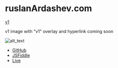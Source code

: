 ruslanArdashev.com
==========

[v1](https://github.com/ruslan120101/ruslanArdashev.com/tree/v1)

v1 image with "v1" overlay and hyperlink coming soon

![alt_text](https://raw.githubusercontent.com/ruslan120101/ruslanArdashev.com/master/images/v2-example-contactSubPage.png)

* [GitHub](https://github.com/ruslan120101/ruslanArdashev.com/tree/v2)
* [JSFiddle](http://jsfiddle.net/52pn3ewa/33)
* [Live](www.ruslanArdashev.com)

